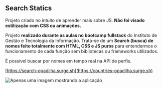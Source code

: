 
##  Search Statics

  

Projeto criado no intuito de aprender mais sobre JS. **Não foi visado estilização com CSS ou animações.**


Projeto **realizado durante as aulas no bootcamp fullstack** do Instituto de Gestão e Tecnologia da Informação. Trata-se de um **Search (busca) de nomes feito totalmente com HTML, CSS e JS puros** para entendermos o funcionamento de cada função sem bibliotecas ou frameworks utilizados.

É possível buscar por nomes em tempo real na API de perfis. 

  [https://search-opadilha.surge.sh](https://countries-opadilha.surge.sh)

![Apenas uma imagem mostrando a aplicação](https://i.ibb.co/LSjWvm5/image.png)